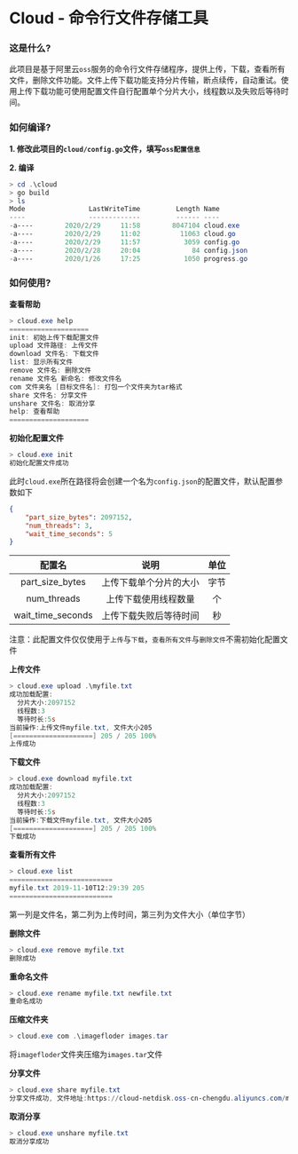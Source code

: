 # Cloud - 命令行文件存储工具

### 这是什么?

此项目是基于阿里云`oss`服务的命令行文件存储程序，提供上传，下载，查看所有文件，删除文件功能。文件上传下载功能支持分片传输，断点续传，自动重试。使用上传下载功能可使用配置文件自行配置单个分片大小，线程数以及失败后等待时间。

### 如何编译?

**1. 修改此项目的`cloud/config.go`文件，填写`oss配置信息`**

**2. 编译**

```powershell
> cd .\cloud
> go build
> ls
Mode                LastWriteTime         Length Name
----                -------------         ------ ----
-a----        2020/2/29     11:58        8047104 cloud.exe
-a----        2020/2/29     11:02          11063 cloud.go
-a----        2020/2/29     11:57           3059 config.go
-a----        2020/2/28     20:04             84 config.json
-a----        2020/1/26     17:25           1050 progress.go
```

### 如何使用?

**查看帮助**

```powershell
> cloud.exe help
====================
init: 初始上传下载配置文件
upload 文件路径: 上传文件
download 文件名: 下载文件
list: 显示所有文件
remove 文件名: 删除文件
rename 文件名 新命名: 修改文件名
com 文件夹名 [目标文件名]: 打包一个文件夹为tar格式
share 文件名: 分享文件
unshare 文件名: 取消分享
help: 查看帮助
====================
```

**初始化配置文件**

```powershell
> cloud.exe init
初始化配置文件成功
```

此时`cloud.exe`所在路径将会创建一个名为`config.json`的配置文件，默认配置参数如下

```json
{
    "part_size_bytes": 2097152,
    "num_threads": 3,
    "wait_time_seconds": 5
}
```

|      配置名       |          说明          | 单位 |
| :---------------: | :--------------------: | :--: |
|  part_size_bytes  | 上传下载单个分片的大小 | 字节 |
|    num_threads    |  上传下载使用线程数量  |  个  |
| wait_time_seconds | 上传下载失败后等待时间 |  秒  |

注意：此配置文件仅仅使用于`上传`与`下载`，`查看所有文件`与`删除文件`不需初始化配置文件

**上传文件**

```powershell
> cloud.exe upload .\myfile.txt
成功加载配置:
  分片大小:2097152
  线程数:3
  等待时长:5s
当前操作:上传文件myfile.txt, 文件大小205
[====================] 205 / 205 100%
上传成功
```

**下载文件**

```powershell
> cloud.exe download myfile.txt
成功加载配置:
  分片大小:2097152
  线程数:3
  等待时长:5s
当前操作:下载文件myfile.txt, 文件大小205
[====================] 205 / 205 100%
下载成功
```

**查看所有文件**

```powershell
> cloud.exe list
==========================
myfile.txt 2019-11-10T12:29:39 205
==========================
```


第一列是文件名，第二列为上传时间，第三列为文件大小（单位字节）

**删除文件**

```powershell
> cloud.exe remove myfile.txt
删除成功
```

**重命名文件**

```powershell
> cloud.exe rename myfile.txt newfile.txt
重命名成功
```

**压缩文件夹**

```powershell
> cloud.exe com .\imagefloder images.tar
```

将`imagefloder`文件夹压缩为`images.tar`文件

**分享文件**

```powershell
> cloud.exe share myfile.txt
分享文件成功, 文件地址:https://cloud-netdisk.oss-cn-chengdu.aliyuncs.com/myfile.txt
```

**取消分享**

```powershell
> cloud.exe unshare myfile.txt
取消分享成功
```